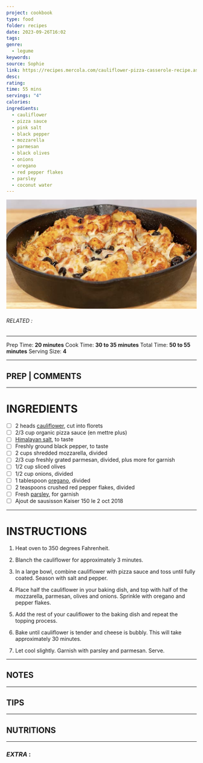 ```yaml
---
project: cookbook
type: food
folder: recipes
date: 2023-09-26T16:02
tags: 
genre:
  - legume
keywords: 
source: Sophie
link: https://recipes.mercola.com/cauliflower-pizza-casserole-recipe.aspx?utm_source=prnl&utm_medium=email&utm_content=art2&utm_campaign=20180826Z1_UCM&et_cid=DM231164&et_rid=403093737
desc: 
rating: 
time: 55 mins
servings: "4"
calories: 
ingredients:
  - cauliflower
  - pizza sauce
  - pink salt
  - black pepper
  - mozzarella
  - parmesan
  - black olives
  - onions
  - oregano
  - red pepper flakes
  - parsley
  - coconut water
---
```


![IMAGE](image_400.png)

###### *RELATED* : 
---
Prep Time: **20 minutes** Cook Time: **30 to 35 minutes** Total Time: **50 to 55 minutes** Serving Size: **4**

---
## PREP | COMMENTS



---
# INGREDIENTS

- [ ] 2 heads [cauliflower](https://foodfacts.mercola.com/cauliflower.html), cut into florets
- [ ] 2/3 cup organic pizza sauce (en mettre plus)
- [ ] [Himalayan salt](https://foodfacts.mercola.com/himalayan-salt.html), to taste
- [ ] Freshly ground black pepper, to taste
- [ ] 2 cups shredded mozzarella, divided
- [ ] 2/3 cup freshly grated parmesan, divided, plus more for garnish
- [ ] 1/2 cup sliced olives
- [ ] 1/2 cup onions, divided
- [ ] 1 tablespoon [oregano](https://articles.mercola.com/sites/articles/archive/2014/02/01/oregano-health-benefits.aspx), divided
- [ ] 2 teaspoons crushed red pepper flakes, divided
- [ ] Fresh [parsley](https://foodfacts.mercola.com/parsley.html), for garnish
- [ ] Ajout de sausisson Kaiser 150 le 2 oct 2018

---
# INSTRUCTIONS

1. Heat oven to 350 degrees Fahrenheit.
    
2. Blanch the cauliflower for approximately 3 minutes.
    
3. In a large bowl, combine cauliflower with pizza sauce and toss until fully coated. Season with salt and pepper.
    
4. Place half the cauliflower in your baking dish, and top with half of the mozzarella, parmesan, olives and onions. Sprinkle with oregano and pepper flakes.
    
5. Add the rest of your cauliflower to the baking dish and repeat the topping process.
    
6. Bake until cauliflower is tender and cheese is bubbly. This will take approximately 30 minutes.
    
7. Let cool slightly. Garnish with parsley and parmesan. Serve.

---
## NOTES



---
## TIPS



---
## NUTRITIONS



---
### *EXTRA* :



